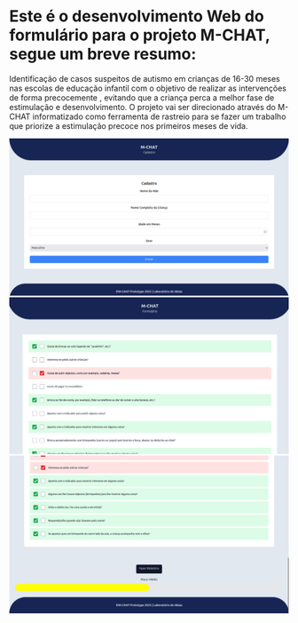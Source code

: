 <h1>Este é o desenvolvimento Web do formulário para o projeto M-CHAT, segue um breve resumo:</h1>

Identificação de casos suspeitos de autismo em crianças de 16-30 meses nas escolas de
educação infantil com o objetivo de realizar as intervenções de forma precocemente , evitando que a
criança perca a melhor fase de estimulação e desenvolvimento. O projeto vai ser direcionado através
do M-CHAT informatizado como ferramenta de rastreio para se fazer um trabalho que priorize a
estimulação precoce nos primeiros meses de vida.

<img src="preview/img0.png">
<img src="preview/img1.png">
<img src="preview/img2.png">